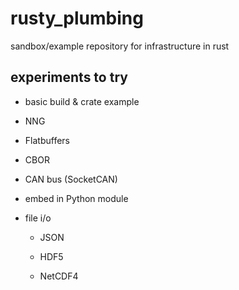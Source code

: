 # rusty_plumbing
sandbox/example repository for infrastructure in rust


## experiments to try

- basic build & crate example

- NNG

- Flatbuffers

- CBOR

- CAN bus (SocketCAN)

- embed in Python module

- file i/o

  * JSON
  
  * HDF5
  
  * NetCDF4
